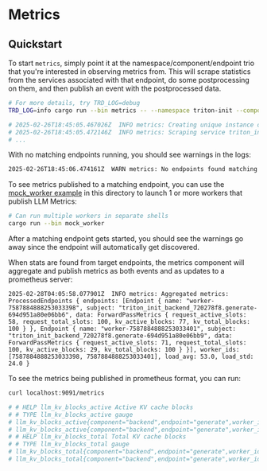 # Metrics

## Quickstart

To start `metrics`, simply point it at the namespace/component/endpoint trio that
you're interested in observing metrics from. This will scrape statistics from
the services associated with that endpoint, do some postprocessing on them,
and then publish an event with the postprocessed data.

```bash
# For more details, try TRD_LOG=debug
TRD_LOG=info cargo run --bin metrics -- --namespace triton-init --component backend --endpoint generate

# 2025-02-26T18:45:05.467026Z  INFO metrics: Creating unique instance of Metrics at triton-init/components/metrics/instance
# 2025-02-26T18:45:05.472146Z  INFO metrics: Scraping service triton_init_backend_720278f8 and filtering on subject triton_init_backend_720278f8.generate
# ...
```

With no matching endpoints running, you should see warnings in the logs:
```bash
2025-02-26T18:45:06.474161Z  WARN metrics: No endpoints found matching subject triton_init_backend_720278f8.generate
```

To see metrics published to a matching endpoint, you can use the
[mock_worker example](src/bin/mock_worker.rs) in this directory to launch
1 or more workers that publish LLM Metrics:
```bash
# Can run multiple workers in separate shells
cargo run --bin mock_worker
```

After a matching endpoint gets started, you should see the warnings go away
since the endpoint will automatically get discovered.

When stats are found from target endpoints, the metrics component will
aggregate and publish metrics as both events and as updates to a prometheus server:
```
2025-02-28T04:05:58.077901Z  INFO metrics: Aggregated metrics: ProcessedEndpoints { endpoints: [Endpoint { name: "worker-7587884888253033398", subject: "triton_init_backend_720278f8.generate-694d951a80e06bb6", data: ForwardPassMetrics { request_active_slots: 58, request_total_slots: 100, kv_active_blocks: 77, kv_total_blocks: 100 } }, Endpoint { name: "worker-7587884888253033401", subject: "triton_init_backend_720278f8.generate-694d951a80e06bb9", data: ForwardPassMetrics { request_active_slots: 71, request_total_slots: 100, kv_active_blocks: 29, kv_total_blocks: 100 } }], worker_ids: [7587884888253033398, 7587884888253033401], load_avg: 53.0, load_std: 24.0 }
```

To see the metrics being published in prometheus format, you can run:
```bash
curl localhost:9091/metrics

# # HELP llm_kv_blocks_active Active KV cache blocks
# # TYPE llm_kv_blocks_active gauge
# llm_kv_blocks_active{component="backend",endpoint="generate",worker_id="7587884888253033398"} 40
# llm_kv_blocks_active{component="backend",endpoint="generate",worker_id="7587884888253033401"} 2
# # HELP llm_kv_blocks_total Total KV cache blocks
# # TYPE llm_kv_blocks_total gauge
# llm_kv_blocks_total{component="backend",endpoint="generate",worker_id="7587884888253033398"} 100
# llm_kv_blocks_total{component="backend",endpoint="generate",worker_id="7587884888253033401"} 100
```
